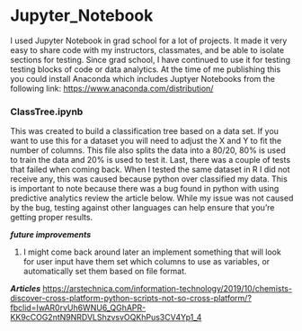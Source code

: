 # Jupyter_Notebook
I used Jupyter Notebook in grad school for a lot of projects. It made it very easy to share code with my instructors, classmates, and be able to isolate sections for testing. Since grad school, I have continued to use it for testing testing blocks of code or data analytics. At the time of me publishing this you could install Anaconda which includes Juptyer Notebooks from the following link: https://www.anaconda.com/distribution/

### ClassTree.ipynb
This was created to build a classification tree based on a data set. If you want to use this for a dataset you will need to adjust the X and Y to fit the number of columns. This file also splits the data into a 80/20, 80% is used to train the data and 20% is used to test it. Last, there was a couple of tests that failed when coming back. When I tested the same dataset in R I did not receive any, this was caused because python over classified my data. This is important to note because there was a bug found in python with using predictive analytics review the article below. While my issue was not caused by the bug, testing against other languages can help ensure that you’re getting proper results.


***future improvements*** 
  1) I might come back around later an implement something that will look for user input have them set which columns to use as variables, or automatically set them based on file format. 

***Articles***
https://arstechnica.com/information-technology/2019/10/chemists-discover-cross-platform-python-scripts-not-so-cross-platform/?fbclid=IwAR0rvUh6WNU6_QGhAPR-KK9cCOG2ntN9NRDVLShzvsvOQKhPus3CV4Yp1_4
